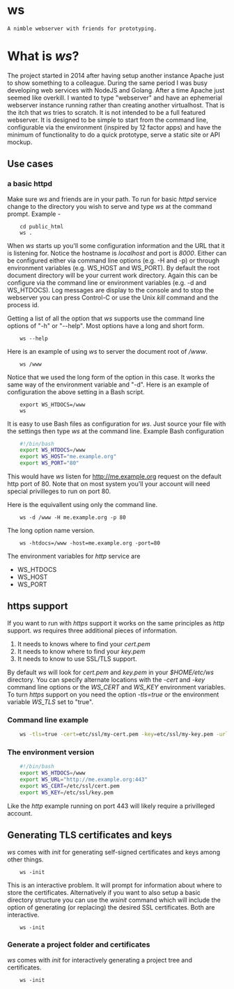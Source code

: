 ws
==

    A nimble webserver with friends for prototyping. 

# What is _ws_?

The project started in 2014 after having setup another instance Apache just to show something to a colleague.  During the same period I was busy developing web services with NodeJS and Golang. After a time Apache just seemed like overkill. I wanted to type "webserver" and have an ephemerial webserver instance running rather than creating another virtualhost.  That is the itch that _ws_ tries to scratch.  It is not intended to be a full featured webserver. It is designed to be simple to start from the command line, configurable via the environment (inspired by 12 factor apps) and have the minimum of functionality to do a quick prototype, serve a static site or API mockup.

## Use cases

### a basic httpd

Make sure _ws_ and friends are in your path. To run for basic _httpd_ service change to the directory you wish to serve and type _ws_ at the command prompt. Example -

```shell
    cd public_html
    ws .
```

When _ws_ starts up you'll some configuration information and the URL that it is listening for. Notice the hostname is *localhost* and port is *8000*.  Either can be configured either via command line options (e.g. -H and -p) or through environment variables (e.g. WS_HOST and WS_PORT). By default the root document directory will be your current work directory. Again this can be configure via the command line or environment variables (e.g. -d and WS_HTDOCS). Log messages are display to the console and to stop the webserver you can press Control-C or use the Unix *kill* command and the process id.

Getting a list of all the option that _ws_ supports use the command line options of "-h" or "--help". Most options have a long and short form.

```shell
    ws --help
```


Here is an example of using _ws_ to server the document root of */www*.

```shell
    ws /www
```

Notice that we used the long form of the option in this case. It works the same way of the environment variable and "-d".  Here is an example of configuration the above setting in a Bash script.


```shell
    export WS_HTDOCS=/www
    ws
```

It is easy to use Bash files as configuration for _ws_. Just source your file with the settings then type _ws_ at the command line. Example Bash configuration


```bash
    #!/bin/bash
    export WS_HTDOCS=/www
    export WS_HOST="me.example.org"
    export WS_PORT="80"
```

This would have _ws_ listen for http://me.example.org request on the default http port of 80. Note that on most system you'll your account will need special
privilleges to run on port 80.

Here is the equivallent using only the command line.

```shell
    ws -d /www -H me.example.org -p 80
```

The long option name version.


```shell
    ws -htdocs=/www -host=me.example.org -port=80
```

The environment variables for _http_ service are

+ WS_HTDOCS
+ WS_HOST
+ WS_PORT


## https support

If you want to run with _https_ support it works on the same principles as _http_ support. _ws_ requires three additional pieces of information. 

1. It needs to knows where to find your *cert.pem*
2. It needs to know where to find your  *key.pem*
3. It needs to know to use SSL/TLS support.

By default _ws_ will look for *cert.pem* and *key.pem* in your *$HOME/etc/ws* directory. You can specify alternate locations with the _-cert_ and _-key_ command line options or the _WS_CERT_ and _WS_KEY_ environment variables.  To turn _https_ support on you need the option _-tls=true_ or the environment variable _WS_TLS_ set to "true".


### Command line example

```bash
    ws -tls=true -cert=etc/ssl/my-cert.pem -key=etc/ssl/my-key.pem -url=https://me.example.org:443 -htdocs=/www
```

### The environment version

```bash
    #!/bin/bash
    export WS_HTDOCS=/www
    export WS_URL="http://me.example.org:443"
    export WS_CERT=/etc/ssl/cert.pem
    export WS_KEY=/etc/ssl/key.pem
```

Like the *http* example running on port 443 will likely require a privilleged account.


## Generating TLS certificates and keys

_ws_ comes with _init_ for generating self-signed certificates and keys among other things.

```shell
    ws -init
```

This is an interactive problem. It will prompt for information about where to store the certificates. Alternatively if you want to also setup a basic directory structure you can use the _wsinit_ command which will include the option of generating (or replacing) the desired SSL certificates. Both are interactive.

```shell
    ws -init
```

### Generate a project folder and certificates

_ws_ comes with _init_ for interactively generating a project tree and certificates.

```SHELL
    ws -init
```

